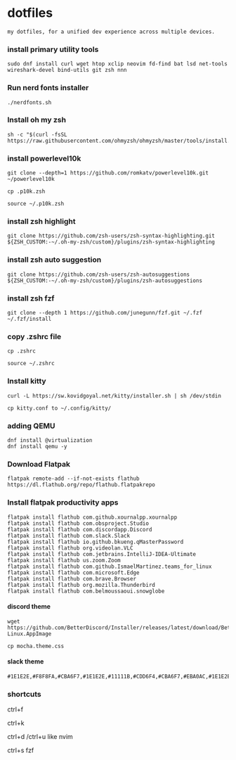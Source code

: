 # dotfiles

```
my dotfiles, for a unified dev experience across multiple devices.
```

### install primary utility tools

```
sudo dnf install curl wget htop xclip neovim fd-find bat lsd net-tools wireshark-devel bind-utils git zsh nnn
```

### Run nerd fonts installer

```
./nerdfonts.sh
```

### Install oh my zsh

```
sh -c "$(curl -fsSL https://raw.githubusercontent.com/ohmyzsh/ohmyzsh/master/tools/install.sh)
```

### install powerlevel10k

```
git clone --depth=1 https://github.com/romkatv/powerlevel10k.git ~/powerlevel10k
```

```
cp .p10k.zsh
```

```
source ~/.p10k.zsh
```

### install zsh highlight

```
git clone https://github.com/zsh-users/zsh-syntax-highlighting.git ${ZSH_CUSTOM:-~/.oh-my-zsh/custom}/plugins/zsh-syntax-highlighting
```

### install zsh auto suggestion

```
git clone https://github.com/zsh-users/zsh-autosuggestions ${ZSH_CUSTOM:-~/.oh-my-zsh/custom}/plugins/zsh-autosuggestions
```

### install zsh fzf

```
git clone --depth 1 https://github.com/junegunn/fzf.git ~/.fzf
~/.fzf/install
```

### copy .zshrc file

```
cp .zshrc
```

```
source ~/.zshrc
```

### Install kitty

```
curl -L https://sw.kovidgoyal.net/kitty/installer.sh | sh /dev/stdin
```

```
cp kitty.conf to ~/.config/kitty/
```
### adding QEMU
``````
dnf install @virtualization
dnf install qemu -y 
``````

### Download Flatpak
```
flatpak remote-add --if-not-exists flathub https://dl.flathub.org/repo/flathub.flatpakrepo
```

### Install flatpak productivity apps
```
flatpak install flathub com.github.xournalpp.xournalpp
flatpak install flathub com.obsproject.Studio
flatpak install flathub com.discordapp.Discord
flatpak install flathub com.slack.Slack
flatpak install flathub io.github.bkueng.qMasterPassword
flatpak install flathub org.videolan.VLC
flatpak install flathub com.jetbrains.IntelliJ-IDEA-Ultimate
flatpak install flathub us.zoom.Zoom
flatpak install flathub com.github.IsmaelMartinez.teams_for_linux
flatpak install flathub com.microsoft.Edge
flatpak install flathub com.brave.Browser
flatpak install flathub org.mozilla.Thunderbird
flatpak install flathub com.belmoussaoui.snowglobe
```


#### discord theme

```
wget https://github.com/BetterDiscord/Installer/releases/latest/download/BetterDiscord-Linux.AppImage
```

```
cp mocha.theme.css
```

#### slack theme

```
#1E1E2E,#F8F8FA,#CBA6F7,#1E1E2E,#11111B,#CDD6F4,#CBA6F7,#EBA0AC,#1E1E2E,#CDD6F4
```

### shortcuts

ctrl+f

ctrl+k

ctrl+d /ctrl+u like nvim

ctrl+s fzf
